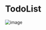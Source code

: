 # TodoList
![image](https://user-images.githubusercontent.com/83413047/182650397-48692730-c5b8-4620-be91-9499ca4e7f39.png)
